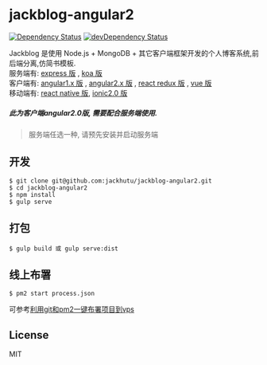 # jackblog-angular2
[![Dependency Status](https://david-dm.org/jackhutu/jackblog-angular2.svg)](https://david-dm.org/jackhutu/jackblog-angular2) 
[![devDependency Status](https://david-dm.org/jackhutu/jackblog-angular2/dev-status.svg)](https://david-dm.org/jackhutu/jackblog-angular2#info=devDependencies)  


Jackblog 是使用 Node.js + MongoDB + 其它客户端框架开发的个人博客系统,前后端分离,仿简书模板.    
服务端有: [express 版](https://github.com/jackhutu/jackblog-api-express) , [koa 版](https://github.com/jackhutu/jackblog-api-koa)         
客户端有: [angular1.x 版](https://github.com/jackhutu/jackblog-angular1) , [angular2.x 版](https://github.com/jackhutu/jackblog-angular2) , [react redux 版](https://github.com/jackhutu/jackblog-react-redux) , [vue 版](https://github.com/jackhutu/jackblog-vue)    
移动端有: [react native 版](https://github.com/jackhutu/jackblog-react-native-redux), [ionic2.0 版](https://github.com/jackhutu/jackblog-ionic2)      
##### 此为客户端angular2.0版, 需要配合服务端使用. 

> 服务端任选一种, 请预先安装并启动服务端


## 开发

```
$ git clone git@github.com:jackhutu/jackblog-angular2.git
$ cd jackblog-angular2
$ npm install
$ gulp serve
```

## 打包  
 
```
$ gulp build 或 gulp serve:dist
```

## 线上布署
```
$ pm2 start process.json
```
可参考[利用git和pm2一键布署项目到vps](http://jackhu.top/article/55cd8e00c6e998b817a930c7)

## License
MIT
